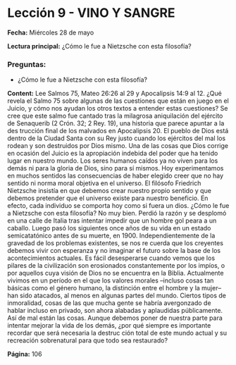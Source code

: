 # Lección 9 - VINO Y SANGRE

**Fecha:** Miércoles 28 de mayo

**Lectura principal:** ¿Cómo le fue a Nietzsche con esta filosofía?

### Preguntas:
- ¿Cómo le fue a Nietzsche con esta filosofía?


**Content:** 
Lee Salmos 75, Mateo 26:26 al 29 y Apocalipsis 14:9 al 12. ¿Qué revela el
Salmo 75 sobre algunas de las cuestiones que están en juego en el Juicio, y
cómo nos ayudan los otros textos a entender estas cuestiones?
Se cree que este salmo fue cantado tras la milagrosa aniquilación del ejército
de Senaquerib (2 Crón. 32; 2 Rey. 19), una historia que parece apuntar a la des­
trucción final de los malvados en Apocalipsis 20. El pueblo de Dios está dentro
de la Ciudad Santa con su Rey justo cuando los ejércitos del mal los rodean y
son destruidos por Dios mismo.
Una de las cosas que Dios corrige en ocasión del Juicio es la apropiación
indebida del poder que ha tenido lugar en nuestro mundo. Los seres humanos
caídos ya no viven para los demás ni para la gloria de Dios, sino para sí mismos.
Hoy experimentamos en muchos sentidos las consecuencias de haber elegido
creer que no hay sentido ni norma moral objetiva en el universo. El filósofo
Friedrich Nietzsche insistía en que debemos crear nuestro propio sentido y que
debemos pretender que el universo existe para nuestro beneficio. En efecto,
cada individuo se comporta hoy como si fuera un dios.
¿Cómo le fue a Nietzsche con esta filosofía? No muy bien. Perdió la razón
y se desplomó en una calle de Italia tras intentar impedir que un hombre gol­
peara a un caballo. Luego pasó los siguientes once años de su vida en un estado
semicatatónico antes de su muerte, en 1900.
Independientemente de la gravedad de los problemas existentes, se nos re­
cuerda que los creyentes debemos vivir con esperanza y no imaginar el futuro
sobre la base de los acontecimientos actuales. Es fácil desesperarse cuando
vemos que los pilares de la civilización son erosionados constantemente por
los impíos, o por aquellos cuya visión de Dios no se encuentra en la Biblia.
Actualmente vivimos en un período en el que los valores morales –incluso
cosas tan básicas como el género humano, la distinción entre el hombre y
la mujer– han sido atacados, al menos en algunas partes del mundo. Ciertos
tipos de inmoralidad, cosas de las que mucha gente se habría avergonzado
de hablar incluso en privado, son ahora alabadas y aplaudidas públicamente.
Así de mal están las cosas.
Aunque debemos poner de nuestra parte para intentar mejorar la vida de los
demás, ¿por qué siempre es importante recordar que será necesaria la destruc­
ción total de este mundo actual y su recreación sobrenatural para que todo sea
restaurado?

**Página:** 106